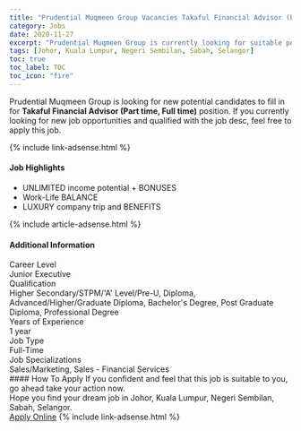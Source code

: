```yaml
---
title: "Prudential Muqmeen Group Vacancies Takaful Financial Advisor (Part time, Full time)" 
category: Jobs 
date: 2020-11-27 
excerpt: "Prudential Muqmeen Group is currently looking for suitable person to fill in the Takaful Financial Advisor (Part time, Full time) which positioned at Johor, Kuala Lumpur, Negeri Sembilan, Sabah, Selangor" 
tags: [Johor, Kuala Lumpur, Negeri Sembilan, Sabah, Selangor] 
toc: true 
toc_label: TOC 
toc_icon: "fire" 
--- 
```


<p>Prudential Muqmeen Group is looking for new potential candidates to fill in for <b>Takaful Financial Advisor (Part time, Full time)</b> position. If you currently looking for new job opportunities and qualified with the job desc, feel free to apply this job.
</p>{% include link-adsense.html %} 
<div><div><div><h4>Job Highlights</h4></div></div><div><ul><li><div><div><div><div></div></div></div><div><span>UNLIMITED income potential + BONUSES</span></div></div></li><li><div><div><div><div></div></div></div><div><span>Work-Life BALANCE</span></div></div></li><li><div><div><div><div></div></div></div><div><span>LUXURY company trip and BENEFITS</span></div></div></li></ul></div></div> 
{% include article-adsense.html %} 
<div><div><div><h4>Additional Information</h4></div></div><div><div><div><div><div><div><div><div><span>Career Level</span></div></div><div><span>Junior Executive</span></div></div></div></div><div><div><div><div><div><span>Qualification</span></div></div><div><span>Higher Secondary/STPM/'A' Level/Pre-U, Diploma, Advanced/Higher/Graduate Diploma, Bachelor's Degree, Post Graduate Diploma, Professional Degree</span></div></div></div></div><div><div><div><div><div><span>Years of Experience</span></div></div><div><span>1 year</span></div></div></div></div><div><div><div><div><div><span>Job Type</span></div></div><div><span>Full-Time</span></div></div></div></div><div><div><div><div><div><span>Job Specializations</span></div></div><div><span>Sales/Marketing, Sales - Financial Services</span></div></div></div></div></div></div></div></div> 
#### How To Apply 
If you confident and feel that this job is suitable to you, go ahead take your action now. <br/> 
Hope you find your dream job in Johor, Kuala Lumpur, Negeri Sembilan, Sabah, Selangor. <br/> 
<a href="https://www.jobstreet.com.my/en/job/takaful-financial-advisor-part-time-full-time-4431840?jobId=jobstreet-my-job-4431840&sectionRank=14&token=0~ac4f422c-efb1-4b49-bc7a-95b0ba7da1f2&fr=SRP%20View%20In%20New%20Ta" class="btn btn--info" target="_blank" rel="nofollow noopenner">Apply Online</a> 
{% include link-adsense.html %} 